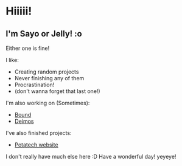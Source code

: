 # Hiiiii!
## I'm Sayo or Jelly! :o
Either one is fine!

I like:
- Creating random projects
- Never finishing any of them
- Procrastination!
- (don't wanna forget that last one!)

I'm also working on (Sometimes):
- [Bound](https://www.sayo.dev/projects/Bound/)
- [Deimos](https://www.sayo.dev/projects/Deimos/)

I've also finished projects:
- [Potatech website](https://www.sayo.dev/projects/potatech)


I don't really have much else here :D
Have a wonderful day! yeyeye!
